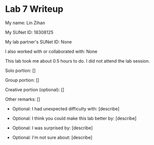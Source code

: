 Lab 7 Writeup
=============

My name: Lin Zihan

My SUNet ID: 18308125

My lab partner's SUNet ID: None

I also worked with or collaborated with: None

This lab took me about 0.5 hours to do. I did not attend the lab session.

Solo portion:
[]

Group portion:
[]

Creative portion (optional):
[]

Other remarks:
[]

- Optional: I had unexpected difficulty with: [describe]

- Optional: I think you could make this lab better by: [describe]

- Optional: I was surprised by: [describe]

- Optional: I'm not sure about: [describe]

